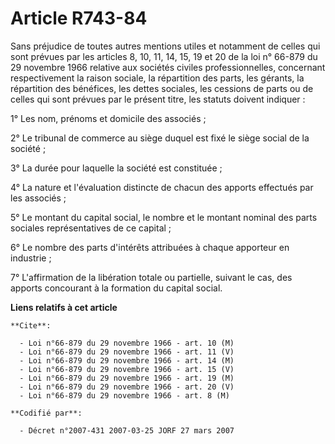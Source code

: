 # Article R743-84

Sans préjudice de toutes autres mentions utiles et notamment de celles qui sont prévues par les articles 8, 10, 11, 14, 15,
19 et 20 de la loi n° 66-879 du 29 novembre 1966 relative aux sociétés civiles professionnelles, concernant respectivement la
raison sociale, la répartition des parts, les gérants, la répartition des bénéfices, les dettes sociales, les cessions de
parts ou de celles qui sont prévues par le présent titre, les statuts doivent indiquer :

1° Les nom, prénoms et domicile des associés ;

2° Le tribunal de commerce au siège duquel est fixé le siège social de la société ;

3° La durée pour laquelle la société est constituée ;

4° La nature et l'évaluation distincte de chacun des apports effectués par les associés ;

5° Le montant du capital social, le nombre et le montant nominal des parts sociales représentatives de ce capital ;

6° Le nombre des parts d'intérêts attribuées à chaque apporteur en industrie ;

7° L'affirmation de la libération totale ou partielle, suivant le cas, des apports concourant à la formation du capital
social.

**Liens relatifs à cet article**

	**Cite**:

	  - Loi n°66-879 du 29 novembre 1966 - art. 10 (M)
	  - Loi n°66-879 du 29 novembre 1966 - art. 11 (V)
	  - Loi n°66-879 du 29 novembre 1966 - art. 14 (M)
	  - Loi n°66-879 du 29 novembre 1966 - art. 15 (V)
	  - Loi n°66-879 du 29 novembre 1966 - art. 19 (M)
	  - Loi n°66-879 du 29 novembre 1966 - art. 20 (V)
	  - Loi n°66-879 du 29 novembre 1966 - art. 8 (M)

	**Codifié par**:

	  - Décret n°2007-431 2007-03-25 JORF 27 mars 2007
